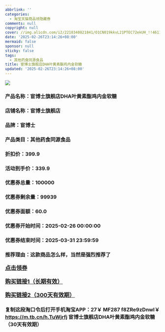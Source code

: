 ```yaml
---
abbrlink: ''
categories:
  - 淘宝天猫商品领隐藏券
comments: null
copyright: null
cover: //img.alicdn.com/i2/2218340821841/O1CN019kkvL21PTEC72ekUH_!!4611686018427382609-0-item_pic.jpg
date: '2025-02-26T23:14:26+08:00'
mermaid: false
sponsor: null
sticky: false
tags:
  - 其他药食同源食品
title: 宦博士旗舰店DHA叶黄素酯鸡内金软糖
updated: '2025-02-26T23:14:26+08:00'
--- 
```


![](//img.alicdn.com/i2/2218340821841/O1CN019kkvL21PTEC72ekUH_!!4611686018427382609-0-item_pic.jpg)

### 产品名称：宦博士旗舰店DHA叶黄素酯鸡内金软糖
### 店铺名称：宦博士旗舰店
### 品牌：宦博士
### 产品类目：其他药食同源食品
### 折扣价：399.9
### 活动到手价：339.9
### 优惠券总量：100000
### 优惠券剩余量：99939
### 优惠券面额：60.0
### 优惠券开始时间：2025-02-26 00:00:00	
### 优惠券结束时间：2025-03-31 23:59:59	
### 推荐理由：这款商品怎么样，当然是强烈推荐了

<p style="font-size: 18px; font-weight: bold;">
  <a href="https://uland.taobao.com/coupon/edetail?e=FAJwHuX0mmOlhHvvyUNXZfh8CuWt5YH5OVuOuRD5gLJMmdsrkidbOWBzzpT26idJb1aviW3shV%2Bo1qNI9aPk7FV%2FXhFb3Aw880SRR%2F5rKl7XADDo3CYecnKnV6a3V00NRSHvQe2jOLZ9pbNCYX0I%2BPP%2BWUTgK%2F%2B0I%2BtaUgbudUxA%2B536asYsLWVfKa%2BhVnNDXawpPfOFit0QeMJY6EHeVZjB6TX2HR3QQ5WKStDdyeTLAJho1Tgm24y1rRo98IyIzxHHRjXbSzC3GXpSbfs48i2VnFdEzi5AoZmcNZPJy7uFeSRK03Zfy95onh58OObcbhcQpH5PSfeyHVvYwF84GiUzVkkdwsIm&traceId=0b515d4517407227641888116d126c&union_lens=lensId%3AOPT%401740722780%40213f8e31_0e28_1954b29b977_3735%4001%40eyJmbG9vcklkIjo3MzM1NH0ie" target="_blank">点击领券</a>
</p>
<p style="font-size: 18px; font-weight: bold;">
  <a href="https://s.click.taobao.com/t?e=m%3D2%26s%3DFkVda74hY4Zw4vFB6t2Z2ueEDrYVVa64K7Vc7tFgwiHjf2vlNIV67uW8xal2bDKcYFMBzHxYoCP3ID%2FV1RqsF4wnCJeELi4I%2FIEn%2BS1IjHAB0ghlTd7WlZVm%2FOAUUFw71qrpxiwMoCNxc1AtbZGVSyR0Qf5U3YJgC9EoT2gHe77NEPXytV9ALoS4zvCRUrquOhS6RpUQ6yrkOT0XCmFD0r2tbjkzS96AhWPZnN5cFEt6KWy9UoBP2KL%2B1cDolnCXt5F9bzzqU8%2BPgysBSxHfUOXVLEPDWL24%2FufIeaShmLvWGPPZ03CRxGk2Bbm9Enbdn9NyyDJayejGDmntuH4VtA%3D%3D" target="_blank">购买链接1（长期有效）</a>
</p>
<p style="font-size: 18px; font-weight: bold;">
  <a href="https://s.click.taobao.com/EyqWVNs" target="_blank">购买链接2（300天有效期）</a>
</p>

### 复制这段淘口令后打开手机淘宝APP：27￥ MF287 f8ZRe9zDnwl￥ https://m.tb.cn/h.TuWjrfj  宦博士旗舰店DHA叶黄素酯鸡内金软糖（30天有效期）
